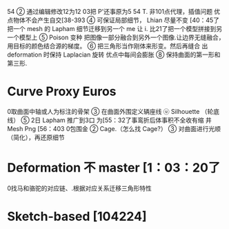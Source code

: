 
54
② 通过编辑修改12为12
03把 P'还事原为5 54
T. 非101点代理，插值问题
优点物体不会产生自交[38-393
④ 可保证局部细节， Lhian 尽量不变
[40：45了把一个 mesh 的 Lapham 细节迁移到另一个 me 让
i. 比21了把一个模型拼接到另一个模型上
⑤ Poison 变种
把图像一部分融合到另外一个图像.让边界无缝融合，
用目标的颜色结合源的梯度。
⑥ 把三角形当作刚体来形变。然后再缝合
出 deformation 时保持 Laplacian 旋转
优点中每间会膨胀
⑧ 保持曲面的第一形和第三形.
# Curve Proxy Euros
0取曲面中轴或人为标注的骨架
③ 在曲面外围定义辆座线
ⓤ Silhouette （轮底线）
⑤ 2日 Lapham 推广到3口
为[55：32了事鸾折后体事积不全收有缩
井 Mesh Png [56：403
0包围金
② Cage.（怎么找 Cage?）
③ 对曲面进行光顺（简化），再还原细节
# Deformation 不 master [1：03：20了
0找马和骆驼的对应链、.根据对应关系迁移三角形特性
# Sketch-based [104224]




